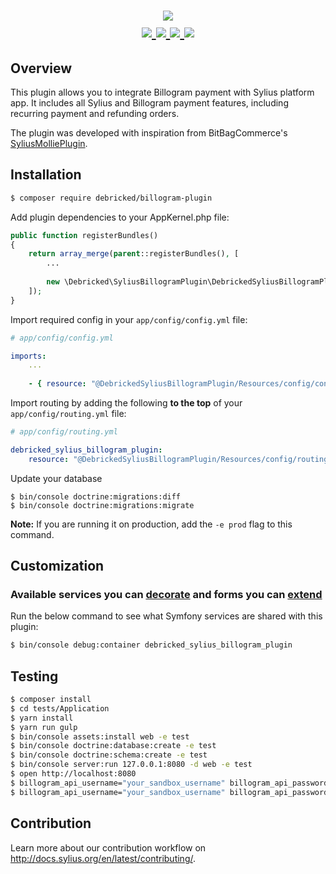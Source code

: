 <h1 align="center">
    <a href="https://billogram.com/" target="_blank">
        <img src="https://billogram.com/static/images/billogram-og_@2X.png" />
    </a>
    <br />
    <a href="https://packagist.org/packages/debricked/billogram-plugin" title="License" target="_blank">
        <img src="https://img.shields.io/packagist/l/debricked/billogram-plugin.svg" />
    </a>
    <a href="https://packagist.org/packages/debricked/billogram-plugin" title="Version" target="_blank">
        <img src="https://img.shields.io/packagist/v/debricked/billogram-plugin.svg" />
    </a>
    <a href="http://travis-ci.org/debricked/SyliusBillogramPlugin" title="Build status" target="_blank">
        <img src="https://img.shields.io/travis/debricked/SyliusBillogramPlugin/master.svg" />
    </a>
    <a href="https://packagist.org/packages/debricked/billogram-plugin" title="Total Downloads" target="_blank">
        <img src="https://poser.pugx.org/debricked/billogram-plugin/downloads" />
    </a>
</h1>

## Overview

This plugin allows you to integrate Billogram payment with Sylius platform app. It includes all Sylius and Billogram payment features, including recurring payment and refunding orders.

The plugin was developed with inspiration from BitBagCommerce's [SyliusMolliePlugin](https://github.com/BitBagCommerce/SyliusMolliePlugin).

## Installation
```bash
$ composer require debricked/billogram-plugin 
```
    
Add plugin dependencies to your AppKernel.php file:

```php
public function registerBundles()
{
    return array_merge(parent::registerBundles(), [
        ...
        
        new \Debricked\SyliusBillogramPlugin\DebrickedSyliusBillogramPlugin(),
    ]);
}
```

Import required config in your `app/config/config.yml` file:

```yaml
# app/config/config.yml

imports:
    ...
    
    - { resource: "@DebrickedSyliusBillogramPlugin/Resources/config/config.yml" }
```

Import routing by adding the following **to the top** of your `app/config/routing.yml` file:

```yaml
# app/config/routing.yml

debricked_sylius_billogram_plugin:
    resource: "@DebrickedSyliusBillogramPlugin/Resources/config/routing.yml"
```

Update your database

```
$ bin/console doctrine:migrations:diff
$ bin/console doctrine:migrations:migrate
```

**Note:** If you are running it on production, add the `-e prod` flag to this command.

## Customization

### Available services you can [decorate](https://symfony.com/doc/current/service_container/service_decoration.html) and forms you can [extend](http://symfony.com/doc/current/form/create_form_type_extension.html)

Run the below command to see what Symfony services are shared with this plugin:
 
```bash
$ bin/console debug:container debricked_sylius_billogram_plugin
```

## Testing

```bash
$ composer install
$ cd tests/Application
$ yarn install
$ yarn run gulp
$ bin/console assets:install web -e test
$ bin/console doctrine:database:create -e test
$ bin/console doctrine:schema:create -e test
$ bin/console server:run 127.0.0.1:8080 -d web -e test
$ open http://localhost:8080
$ billogram_api_username="your_sandbox_username" billogram_api_password="your_sandbox_api_key" bin/behat
$ billogram_api_username="your_sandbox_username" billogram_api_password="your_sandbox_api_key" bin/phpspec run
```

## Contribution

Learn more about our contribution workflow on http://docs.sylius.org/en/latest/contributing/.
